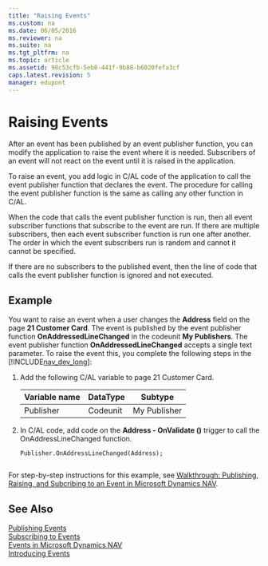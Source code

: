 ```yaml
---
title: "Raising Events"
ms.custom: na
ms.date: 06/05/2016
ms.reviewer: na
ms.suite: na
ms.tgt_pltfrm: na
ms.topic: article
ms.assetid: 98c53cfb-5eb8-441f-9b88-b6020fefa3cf
caps.latest.revision: 5
manager: edupont
---
```

# Raising Events
After an event has been published by an event publisher function, you can modify the application to raise the event where it is needed. Subscribers of an event will not react on the event until it is raised in the application.  
  
 To raise an event, you add logic in C\/AL code of the application to call the event publisher function that declares the event. The procedure for calling the event publisher function is the same as calling any other function in C\/AL.  
  
 When the code that calls the event publisher function is run, then all event subscriber functions that subscribe to the event are run. If there are multiple subscribers, then each event subscriber function is run one after another. The order in which the event subscribers run is random and cannot it cannot be specified.  
  
 If there are no subscribers to the published event, then the line of code that calls the event publisher function is ignored and not executed.  
  
## Example  
 You want to raise an event when a user changes the **Address** field on the page **21 Customer Card**. The event is published by the event publisher function **OnAddressedLineChanged** in the codeunit **My Publishers**. The event publisher function **OnAddressedLineChanged** accepts a single text parameter. To raise the event this, you complete the following steps in the [!INCLUDE[nav_dev_long](includes/nav_dev_long_md.md)]:  
  
1.  Add the following C\/AL variable to page 21 Customer Card.  
  
    |Variable name|DataType|Subtype|  
    |-------------------|--------------|-------------|  
    |Publisher|Codeunit|My Publisher|  
  
2.  In C\/AL code, add code on the **Address \- OnValidate \(\)** trigger to call the OnAddressLineChanged function.  
  
    ```  
    Publisher.OnAddressLineChanged(Address);  
  
    ```  
  
 For step\-by\-step instructions for this example, see [Walkthrough: Publishing, Raising, and Subcribing to an Event in Microsoft Dynamics NAV](../Topic/Walkthrough:%20Publishing,%20Raising,%20and%20Subcribing%20to%20an%20Event%20in%20Microsoft%20Dynamics%20NAV.md).  
  
## See Also  
 [Publishing Events](Publishing-Events.md)   
 [Subscribing to Events](Subscribing-to-Events.md)   
 [Events in Microsoft Dynamics NAV](Events-in-Microsoft-Dynamics-NAV.md)   
 [Introducing Events](Introducing-Events.md)